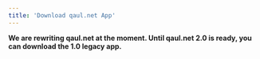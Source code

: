 ```yaml
---
title: 'Download qaul.net App'
---
```


**We are rewriting qaul.net at the moment. 
Until qaul.net 2.0 is ready, you can download the 1.0 legacy app.**
